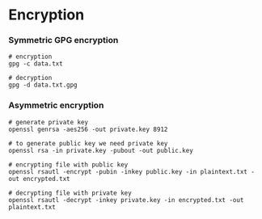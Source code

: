 # Encryption

### Symmetric GPG encryption

```text
# encryption
gpg -c data.txt

# decryption
gpg -d data.txt.gpg
```

### Asymmetric encryption

```text
# generate private key
openssl genrsa -aes256 -out private.key 8912

# to generate public key we need private key
openssl rsa -in private.key -pubout -out public.key

# encrypting file with public key
openssl rsautl -encrypt -pubin -inkey public.key -in plaintext.txt -out encrypted.txt

# decrypting file with private key
openssl rsautl -decrypt -inkey private.key -in encrypted.txt -out plaintext.txt
```

